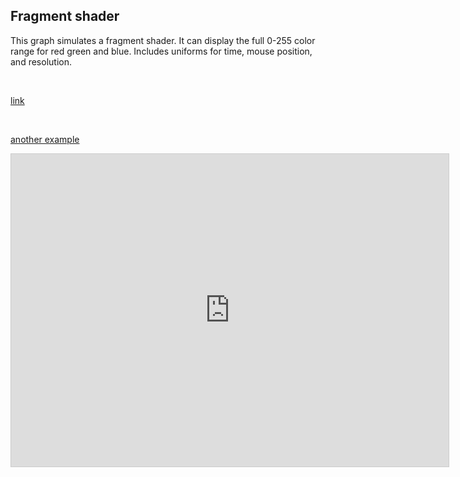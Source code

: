 

## Fragment shader
<!-- STAR ICON -->
<!-- META A full fragment shader made in desmos. has uniforms for time, resolution, mouse position, and time.  META -->

This graph simulates a fragment shader. It can display the full 0-255 color range for red green and blue. Includes uniforms for time, mouse position, and resolution.

<br>

[link](https://www.desmos.com/calculator/omismxpptv)

<br>

[another example](https://www.desmos.com/calculator/kbp1zl0hfr)

<iframe src="https://www.desmos.com/calculator/omismxpptv" width="700" height="500" style="border: 1px solid #ccc" frameborder=0></iframe>

<!-- LAST EDITED 1699412588 LAST EDITED-->